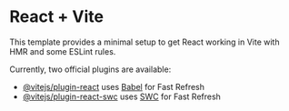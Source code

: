 # React + Vite

This template provides a minimal setup to get React working in Vite with HMR and some ESLint rules.

Currently, two official plugins are available:

- [@vitejs/plugin-react](https://github.com/vitejs/vite-plugin-react/blob/main/packages/plugin-react/README.md) uses [Babel](https://babeljs.io/) for Fast Refresh
- [@vitejs/plugin-react-swc](https://github.com/vitejs/vite-plugin-react-swc) uses [SWC](https://swc.rs/) for Fast Refresh


<!-- Firebase Security Rule (But It's not working)-->
<!-- rules_version = '2';

service cloud.firestore {
  match /databases/{database}/documents {

   match /users/{userId} {
      allow read;
      allow write: if request.auth != null && request.auth.uid == userId;
   }

   match /posts/{postId} {
      allow read;
      allow create: if request.auth != null;
      allow update: if request.auth != null && request.auth.uid == resource.data.createdBy;
      allow delete: if request.auth != null && request.auth.uid == resource.data.createdBy
   }

  }
} -->

<!-- My security Rule is here (Working) -->
<!-- rules_version = '2';

service cloud.firestore {
  match /databases/{database}/documents {

   match /users/{userId} {
      allow read;
      allow write: if request.auth != null;
   }

   match /posts/{postId} {
      allow read;
      allow create: if request.auth != null;
      allow update: if request.auth != null;
      allow delete: if request.auth != null && request.auth.uid == resource.data.createdBy
   }
  }
} -->
